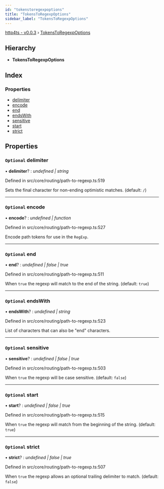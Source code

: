 ```yaml
---
id: "tokenstoregexpoptions"
title: "TokensToRegexpOptions"
sidebar_label: "TokensToRegexpOptions"
---
```


[http4ts - v0.0.3](../index.md) › [TokensToRegexpOptions](tokenstoregexpoptions.md)

## Hierarchy

* **TokensToRegexpOptions**

## Index

### Properties

* [delimiter](tokenstoregexpoptions.md#optional-delimiter)
* [encode](tokenstoregexpoptions.md#optional-encode)
* [end](tokenstoregexpoptions.md#optional-end)
* [endsWith](tokenstoregexpoptions.md#optional-endswith)
* [sensitive](tokenstoregexpoptions.md#optional-sensitive)
* [start](tokenstoregexpoptions.md#optional-start)
* [strict](tokenstoregexpoptions.md#optional-strict)

## Properties

### `Optional` delimiter

• **delimiter**? : *undefined | string*

Defined in src/core/routing/path-to-regexp.ts:519

Sets the final character for non-ending optimistic matches. (default: `/`)

___

### `Optional` encode

• **encode**? : *undefined | function*

Defined in src/core/routing/path-to-regexp.ts:527

Encode path tokens for use in the `RegExp`.

___

### `Optional` end

• **end**? : *undefined | false | true*

Defined in src/core/routing/path-to-regexp.ts:511

When `true` the regexp will match to the end of the string. (default: `true`)

___

### `Optional` endsWith

• **endsWith**? : *undefined | string*

Defined in src/core/routing/path-to-regexp.ts:523

List of characters that can also be "end" characters.

___

### `Optional` sensitive

• **sensitive**? : *undefined | false | true*

Defined in src/core/routing/path-to-regexp.ts:503

When `true` the regexp will be case sensitive. (default: `false`)

___

### `Optional` start

• **start**? : *undefined | false | true*

Defined in src/core/routing/path-to-regexp.ts:515

When `true` the regexp will match from the beginning of the string. (default: `true`)

___

### `Optional` strict

• **strict**? : *undefined | false | true*

Defined in src/core/routing/path-to-regexp.ts:507

When `true` the regexp allows an optional trailing delimiter to match. (default: `false`)
